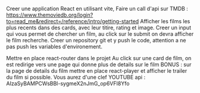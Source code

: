Creer une application React en utilisant vite,
Faire un call d'api sur TMDB : https://www.themoviedb.org/login?to=read_me&redirect=/reference/intro/getting-started
Afficher les films les plus recents dans des cards, avec leur titire, rating et image.
Creer un input qui vous permet de chercher un film, au click sur le submit on devra afficher le film recherche.
Creer un repository git et y push le code, attention a ne pas push les variables d'environement.

Mettre en place react-router dans le projet
Au click sur une card de film, on est redirige vers une page qui donne plus de details sur le film
BONUS : sur la page de details du film mettre en place react-player et afficher le trailer du film si possible. Vous aurez d'une clef YOUTUBE api : AIzaSyBAMPCWsBBl-sygmeX2nJmG_op6VFI8Yfo